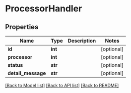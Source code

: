 # ProcessorHandler

## Properties
Name | Type | Description | Notes
------------ | ------------- | ------------- | -------------
**id** | **int** |  | [optional] 
**processor** | **int** |  | [optional] 
**status** | **str** |  | [optional] 
**detail_message** | **str** |  | [optional] 

[[Back to Model list]](../README.md#documentation-for-models) [[Back to API list]](../README.md#documentation-for-api-endpoints) [[Back to README]](../README.md)


